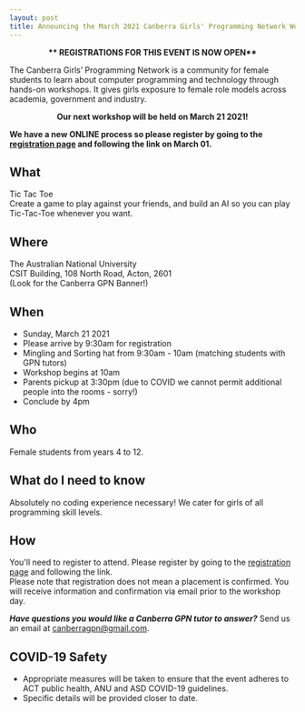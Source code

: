 ```yaml
---
layout: post
title: Announcing the March 2021 Canberra Girls' Programming Network Workshop
---
```



<p><strong><center>** REGISTRATIONS FOR THIS EVENT IS NOW OPEN**</center></strong></p>


The Canberra Girls’ Programming Network is a community for female students to learn about computer programming and technology through hands-on workshops. It gives girls exposure to female role models across academia, government and industry.

<p><strong><center>Our next workshop will be held on March 21 2021!</center></strong></p>

**We have a new ONLINE process so please register by going to the [registration page](/register) and following the link on March 01.**

## What

Tic Tac Toe\
Create a game to play against your friends, and build an AI so you can play Tic-Tac-Toe whenever you want.

## Where

The Australian National University\
CSIT Building, 108 North Road, Acton, 2601\
(Look for the Canberra GPN Banner!)

## When

* Sunday, March 21 2021
* Please arrive by 9:30am for registration
* Mingling and Sorting hat from 9:30am - 10am (matching students with GPN tutors)
* Workshop begins at 10am
* Parents pickup at 3:30pm (due to COVID we cannot permit additional people into the rooms - sorry!)
* Conclude by 4pm

## Who

Female students from years 4 to 12.

## What do I need to know

Absolutely no coding experience necessary! We cater for girls of all programming skill levels. 

## How

You'll need to register to attend. Please register by going to the [registration page](/register) and following the link.\
Please note that registration does not mean a placement is confirmed. You will receive information and confirmation via email prior to the workshop day.

_**Have questions you would like a Canberra GPN tutor to answer?**_ Send us an email at [canberragpn@gmail.com](mailto:canberragpn@gmail.com).

## COVID-19 Safety

* Appropriate measures will be taken to ensure that the event adheres to ACT public health, ANU and ASD COVID-19 guidelines.
* Specific details will be provided closer to date.
